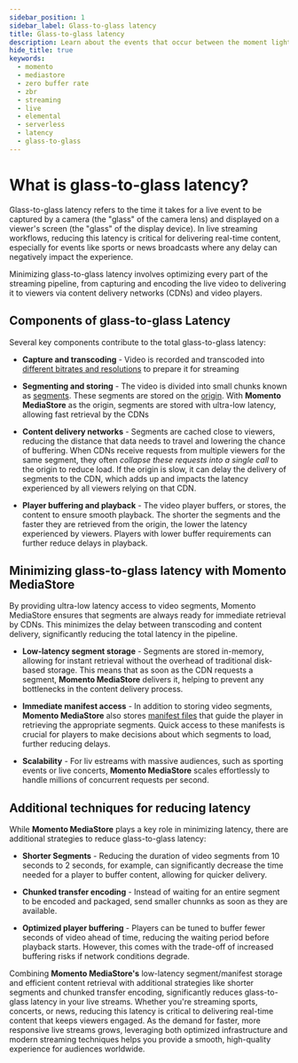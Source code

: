 ```yaml
---
sidebar_position: 1
sidebar_label: Glass-to-glass latency
title: Glass-to-glass latency
description: Learn about the events that occur between the moment light hits the glass of a camera sensor and the moment the image is displayed on your screen.
hide_title: true
keywords:
  - momento
  - mediastore
  - zero buffer rate
  - zbr
  - streaming
  - live
  - elemental
  - serverless
  - latency
  - glass-to-glass
---
```


# What is glass-to-glass latency?

Glass-to-glass latency refers to the time it takes for a live event to be captured by a camera (the "glass" of the camera lens) and displayed on a viewer's screen (the "glass" of the display device). In live streaming workflows, reducing this latency is critical for delivering real-time content, especially for events like sports or news broadcasts where any delay can negatively impact the experience.

Minimizing glass-to-glass latency involves optimizing every part of the streaming pipeline, from capturing and encoding the live video to delivering it to viewers via content delivery networks (CDNs) and video players.

## Components of glass-to-glass Latency

Several key components contribute to the total glass-to-glass latency:

* **Capture and transcoding** - Video is recorded and transcoded into [different bitrates and resolutions](/mediastore/core-concepts/abr-ladder) to prepare it for streaming

* **Segmenting and storing** - The video is divided into small chunks known as [segments](/mediastore/core-concepts/segments). These segments are stored on the [origin](/mediastore/core-concepts/origin). With **Momento MediaStore** as the origin, segments are stored with ultra-low latency, allowing fast retrieval by the CDNs

* **Content delivery networks** - Segments are cached close to viewers, reducing the distance that data needs to travel and lowering the chance of buffering. When CDNs receive requests from multiple viewers for the same segment, they often *collapse these requests into a single call* to the origin to reduce load. If the origin is slow, it can delay the delivery of segments to the CDN, which adds up and impacts the latency experienced by all viewers relying on that CDN.

* **Player buffering and playback** - The video player buffers, or stores, the content to ensure smooth playback. The shorter the segments and the faster they are retrieved from the origin, the lower the latency experienced by viewers. Players with lower buffer requirements can further reduce delays in playback.

## Minimizing glass-to-glass latency with Momento MediaStore

By providing ultra-low latency access to video segments, Momento MediaStore ensures that segments are always ready for immediate retrieval by CDNs. This minimizes the delay between transcoding and content delivery, significantly reducing the total latency in the pipeline.

* **Low-latency segment storage** - Segments are stored in-memory, allowing for instant retrieval without the overhead of traditional disk-based storage. This means that as soon as the CDN requests a segment, **Momento MediaStore** delivers it, helping to prevent any bottlenecks in the content delivery process.

* **Immediate manifest access** - In addition to storing video segments, **Momento MediaStore** also stores [manifest files](/mediastore/performance/adaptive-bitrates/hls) that guide the player in retrieving the appropriate segments. Quick access to these manifests is crucial for players to make decisions about which segments to load, further reducing delays.

* **Scalability** - For liv estreams with massive audiences, such as sporting events or live concerts, **Momento MediaStore** scales effortlessly to handle millions of concurrent requests per second.

## Additional techniques for reducing latency

While **Momento MediaStore** plays a key role in minimizing latency, there are additional strategies to reduce glass-to-glass latency:

* **Shorter Segments** - Reducing the duration of video segments from 10 seconds to 2 seconds, for example, can significantly decrease the time needed for a player to buffer content, allowing for quicker delivery.

* **Chunked transfer encoding** - Instead of waiting for an entire segment to be encoded and packaged, send smaller chunnks as soon as they are available.

* **Optimized player buffering** - Players can be tuned to buffer fewer seconds of video ahead of time, reducing the waiting period before playback starts. However, this comes with the trade-off of increased buffering risks if network conditions degrade.

Combining **Momento MediaStore's** low-latency segment/manifest storage and efficient content retrieval with additional strategies like shorter segments and chunked transfer encoding, significantly reduces glass-to-glass latency in your live streams. Whether you're streaming sports, concerts, or news, reducing this latency is critical to delivering real-time content that keeps viewers engaged. As the demand for faster, more responsive live streams grows, leveraging both optimized infrastructure and modern streaming techniques helps you provide a smooth, high-quality experience for audiences worldwide.
